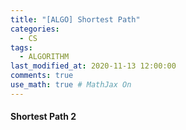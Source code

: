 ```yaml
---
title: "[ALGO] Shortest Path"
categories: 
  - CS
tags:
  - ALGORITHM
last_modified_at: 2020-11-13 12:00:00
comments: true
use_math: true # MathJax On
---
```


#### Shortest Path 2

